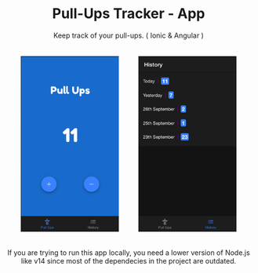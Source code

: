 <h1 style="text-align: center;">Pull-Ups Tracker - App</h1>

<p style="text-align: center;">Keep track of your pull-ups. ( Ionic & Angular )</p>

<div style="display: flex; justify-content: center; align-items: center; flex-wrap: wrap;">
  <img style="width: 200px; height: auto; margin: 20px;" src="showcase/main.png" />
  <img style="width: 200px; height: auto; margin: 20px;" src="showcase/track.png" />
</div>


<p style="text-align: center;">If you are trying to run this app locally, you need a lower version of Node.js like v14 since most of the dependecies in the project are outdated.</p>
